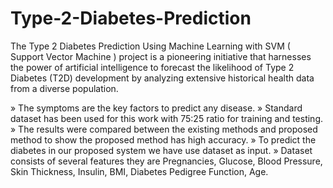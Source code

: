 # Type-2-Diabetes-Prediction
The Type 2 Diabetes Prediction Using Machine Learning with SVM ( Support Vector Machine ) project is a pioneering initiative that harnesses the power of artificial intelligence to forecast the likelihood of Type 2 Diabetes (T2D) development by analyzing extensive historical health data from a diverse population.

» The symptoms are the key factors to predict any disease.
» Standard dataset has been used for this work with 75:25 ratio for training and testing.
» The results were compared between the existing methods and proposed method to show the proposed method has high accuracy.
» To predict the diabetes in our proposed system we have use dataset as input.
» Dataset consists of several features they are Pregnancies, Glucose, Blood Pressure, Skin Thickness, Insulin, BMI, Diabetes Pedigree Function, Age.
